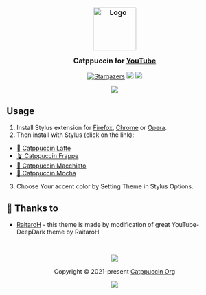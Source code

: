 <h3 align="center">
	<img src="https://raw.githubusercontent.com/catppuccin/catppuccin/main/assets/logos/exports/1544x1544_circle.png" width="100" alt="Logo"/><br/>
	<img src="https://raw.githubusercontent.com/catppuccin/catppuccin/main/assets/misc/transparent.png" height="30" width="0px"/>
	Catppuccin for <a href="https://www.youtube.com">YouTube</a>
	<img src="https://raw.githubusercontent.com/catppuccin/catppuccin/main/assets/misc/transparent.png" height="30" width="0px"/>
</h3>
<p align="center">
    <a href="https://github.com/catppuccin/YouTube/stargazers"><img alt="Stargazers" src="https://img.shields.io/github/stars/catppuccin/YouTube?style=for-the-badge&color=B4BEFE&logoColor=CDD6F4&labelColor=363a4f"></a>
    <a href="https://github.com/catppuccin/YouTube/issues"><img src="https://img.shields.io/github/issues/catppuccin/YouTube?colorA=363a4f&colorB=FAB387&style=for-the-badge"></a>
    <a href="https://github.com/catppuccin/YouTube/contributors"><img src="https://img.shields.io/github/contributors/catppuccin/YouTube?colorA=363a4f&colorB=A6E3A1&style=for-the-badge"></a>
</p>

<p align="center">
  <img src="https://raw.githubusercontent.com/catppuccin/YouTube/main/assets/cat-youtube.png"/>
</p>


## Usage

1. Install Stylus extension for [Firefox](https://addons.mozilla.org/en-US/firefox/addon/styl-us/), [Chrome](https://chrome.google.com/webstore/detail/stylus/clngdbkpkpeebahjckkjfobafhncgmne) or [Opera](https://addons.opera.com/en-gb/extensions/details/stylus/).
2. Then install with Stylus (click on the link):
  - [🌻 Catppuccin Latte](https://github.com/catppuccin/YouTube/raw/main/src/YouTubeCatppuccinLatte.user.css)
  - [🪴 Catppuccin Frappe](https://github.com/catppuccin/YouTube/raw/main/src/YouTubeCatppuccinFrappe.user.css)
  - [🌺 Catppuccin Macchiato](https://github.com/catppuccin/YouTube/raw/main/src/YouTubeCatppuccinMacchiato.user.css)
  - [🌿 Catppuccin Mocha](https://github.com/catppuccin/YouTube/raw/main/src/YouTubeCatppuccinMocha.user.css)
3. Choose Your accent color by Setting Theme in Stylus Options.

## 💝 Thanks to

- [RaitaroH](https://github.com/RaitaroH/YouTube-DeepDark) - this theme is made by modification of great YouTube-DeepDark theme by RaitaroH

&nbsp;

<p align="center"><img src="https://raw.githubusercontent.com/catppuccin/catppuccin/main/assets/footers/gray0_ctp_on_line.svg?sanitize=true" /></p>
<p align="center">Copyright &copy; 2021-present <a href="https://github.com/catppuccin" target="_blank">Catppuccin Org</a>
<p align="center"><a href="https://github.com/catppuccin/YouTube/blob/main/LICENSE"><img src="https://img.shields.io/static/v1.svg?style=for-the-badge&label=License&message=GNU&logoColor=CDD6F4&colorA=363a4f&colorB=B4BEFE"/></a></p>
